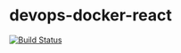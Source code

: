 # devops-docker-react
[![Build Status](https://travis-ci.org/ericcgu/devops-docker-react.svg?branch=master)](https://travis-ci.org/ericcgu/devops-docker-react)